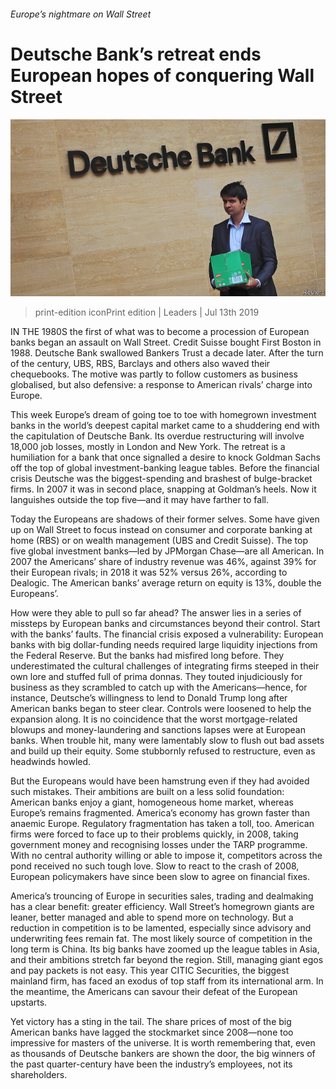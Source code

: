 ###### Europe’s nightmare on Wall Street

# Deutsche Bank’s retreat ends European hopes of conquering Wall Street 

![image](images/20190713_LDP001_1.jpg) 

> print-edition iconPrint edition | Leaders | Jul 13th 2019 

IN THE 1980S the first of what was to become a procession of European banks began an assault on Wall Street. Credit Suisse bought First Boston in 1988. Deutsche Bank swallowed Bankers Trust a decade later. After the turn of the century, UBS, RBS, Barclays and others also waved their chequebooks. The motive was partly to follow customers as business globalised, but also defensive: a response to American rivals’ charge into Europe. 

This week Europe’s dream of going toe to toe with homegrown investment banks in the world’s deepest capital market came to a shuddering end with the capitulation of Deutsche Bank. Its overdue restructuring will involve 18,000 job losses, mostly in London and New York. The retreat is a humiliation for a bank that once signalled a desire to knock Goldman Sachs off the top of global investment-banking league tables. Before the financial crisis Deutsche was the biggest-spending and brashest of bulge-bracket firms. In 2007 it was in second place, snapping at Goldman’s heels. Now it languishes outside the top five—and it may have farther to fall. 

Today the Europeans are shadows of their former selves. Some have given up on Wall Street to focus instead on consumer and corporate banking at home (RBS) or on wealth management (UBS and Credit Suisse). The top five global investment banks—led by JPMorgan Chase—are all American. In 2007 the Americans’ share of industry revenue was 46%, against 39% for their European rivals; in 2018 it was 52% versus 26%, according to Dealogic. The American banks’ average return on equity is 13%, double the Europeans’. 

How were they able to pull so far ahead? The answer lies in a series of missteps by European banks and circumstances beyond their control. Start with the banks’ faults. The financial crisis exposed a vulnerability: European banks with big dollar-funding needs required large liquidity injections from the Federal Reserve. But the banks had misfired long before. They underestimated the cultural challenges of integrating firms steeped in their own lore and stuffed full of prima donnas. They touted injudiciously for business as they scrambled to catch up with the Americans—hence, for instance, Deutsche’s willingness to lend to Donald Trump long after American banks began to steer clear. Controls were loosened to help the expansion along. It is no coincidence that the worst mortgage-related blowups and money-laundering and sanctions lapses were at European banks. When trouble hit, many were lamentably slow to flush out bad assets and build up their equity. Some stubbornly refused to restructure, even as headwinds howled. 

But the Europeans would have been hamstrung even if they had avoided such mistakes. Their ambitions are built on a less solid foundation: American banks enjoy a giant, homogeneous home market, whereas Europe’s remains fragmented. America’s economy has grown faster than anaemic Europe. Regulatory fragmentation has taken a toll, too. American firms were forced to face up to their problems quickly, in 2008, taking government money and recognising losses under the TARP programme. With no central authority willing or able to impose it, competitors across the pond received no such tough love. Slow to react to the crash of 2008, European policymakers have since been slow to agree on financial fixes. 

America’s trouncing of Europe in securities sales, trading and dealmaking has a clear benefit: greater efficiency. Wall Street’s homegrown giants are leaner, better managed and able to spend more on technology. But a reduction in competition is to be lamented, especially since advisory and underwriting fees remain fat. The most likely source of competition in the long term is China. Its big banks have zoomed up the league tables in Asia, and their ambitions stretch far beyond the region. Still, managing giant egos and pay packets is not easy. This year CITIC Securities, the biggest mainland firm, has faced an exodus of top staff from its international arm. In the meantime, the Americans can savour their defeat of the European upstarts. 

Yet victory has a sting in the tail. The share prices of most of the big American banks have lagged the stockmarket since 2008—none too impressive for masters of the universe. It is worth remembering that, even as thousands of Deutsche bankers are shown the door, the big winners of the past quarter-century have been the industry’s employees, not its shareholders. 

